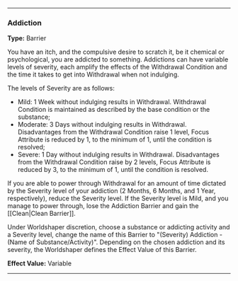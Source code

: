 ___
### Addiction
__Type:__ Barrier

You have an itch, and the compulsive desire to scratch it, be it chemical or psychological, you are addicted to something. Addictions can have variable levels of severity, each amplify the effects of the Withdrawal Condition and the time it takes to get into Withdrawal when not indulging.

The levels of Severity are as follows:

- Mild: 1 Week without indulging results in Withdrawal. Withdrawal Condition is maintained as described by the base condition or the substance;
- Moderate: 3 Days without indulging results in Withdrawal. Disadvantages from the Withdrawal Condition raise 1 level, Focus Attribute is reduced by 1, to the minimum of 1, until the condition is resolved;
- Severe: 1 Day without indulging results in Withdrawal. Disadvantages from the Withdrawal Condition raise by 2 levels, Focus Attribute is reduced by 3, to the minimum of 1, until the condition is resolved.

If you are able to power through Withdrawal for an amount of time dictated by the Severity level of your addiction (2 Months, 6 Months, and 1 Year, respectively), reduce the Severity level. If the Severity level is Mild, and you manage to power through, lose the Addiction Barrier and gain the [[Clean|Clean Barrier]].

Under Worldshaper discretion, choose a substance or addicting activity and a Severity level, change the name of this Barrier to "(Severity) Addiction - (Name of Substance/Activity)". Depending on the chosen addiction and its severity, the Worldshaper defines the Effect Value of this Barrier.

__Effect Value:__ Variable

___